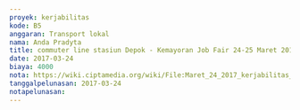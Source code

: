 ```yaml
---
proyek: kerjabilitas
kode: B5
anggaran: Transport lokal
nama: Anda Pradyta
title: commuter line stasiun Depok - Kemayoran Job Fair 24-25 Maret 2017
date: 2017-03-24
biaya: 4000
nota: https://wiki.ciptamedia.org/wiki/File:Maret_24_2017_kerjabilitas_B5_commuter_1_anda787.jpg
tanggalpelunasan: 2017-03-24
notapelunasan:
---
```

